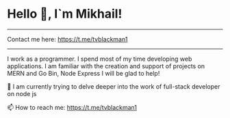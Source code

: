 <!--
**TVBlackman1/TVBlackman1** is a ✨ _special_ ✨ repository because its `README.md` (this file) appears on your GitHub profile.

Here are some ideas to get you started:

- 🔭 I’m currently working on ...
- 🌱 I’m currently learning ...
- 👯 I’m looking to collaborate on ...
- 🤔 I’m looking for help with ...
- 💬 Ask me about ...
- 📫 How to reach me: ...
- 😄 Pronouns: ...
- ⚡ Fun fact: ...
-->
# Hello 👋, I`m Mikhail!
___
Contact me here: https://t.me/tvblackman1
___
I work as a programmer. I spend most of my time developing web applications.
I am familiar with the creation and support of projects on MERN and Go Bin, Node Express
I will be glad to help!

🌱 I am currently trying to delve deeper into the work of full-stack developer on node js

📫 How to reach me: https://t.me/tvblackman1
